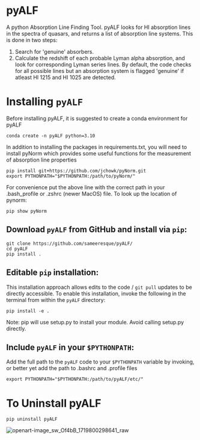 # pyALF
A python Absorption Line Finding Tool. pyALF looks for HI absorption lines in the spectra of quasars, and returns a list of absorption line systems. This is done in two steps:

1. Search for 'genuine' absorbers.
2. Calculate the redshift of each probable Lyman alpha absorption, and look for corresponding Lyman series lines. By default, the code checks for all possible lines but an absorption system is flagged 'genuine' if atleast HI 1215 and HI 1025 are detected.

# Installing `pyALF`

Before installing pyALF, it is suggested to create a conda environment for pyALF
```
conda create -n pyALF python=3.10
```

In addition to installing the packages in requirements.txt, you will need to install pyNorm which provides some useful functions for the measurement of absorption line properties 
```
pip install git+https://github.com/jchowk/pyNorm.git
export PYTHONPATH="$PYTHONPATH:/path/to/pyNorm/"
```

For convenience put the above line with the correct path in your .bash_profile or .zshrc (newer MacOS) file. To look up the location of pynorm:

```
pip show pyNorm
```

## **Download `pyALF` from GitHub and install via `pip`:**

```
git clone https://github.com/sameeresque/pyALF/
cd pyALF
pip install .
```

## **Editable `pip` installation:**

This installation approach allows edits to the code / `git pull` updates to be directly accessible. To enable this installation, invoke the following in the terminal from within the `pyALF` directory:
```
pip install -e .
```
Note: pip will use setup.py to install your module. Avoid calling setup.py directly.

## **Include `pyALF` in your `$PYTHONPATH`:**

Add the full path to the `pyALF` code to your `$PYTHONPATH` variable by invoking, or better yet add the path to .bashrc and .profile files

```
export PYTHONPATH="$PYTHONPATH:/path/to/pyALF/etc/"
```

# **To Uninstall pyALF**

```
pip uninstall pyALF
```

![openart-image_sw_Of4bB_1719800298641_raw](https://github.com/sameeresque/pyALF/assets/16863470/34cfa66d-bcb2-4582-b177-bca7de52c2ba)
